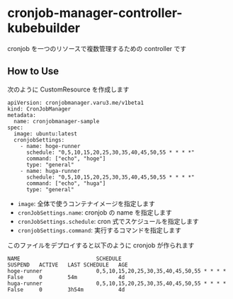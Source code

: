 # cronjob-manager-controller-kubebuilder

cronjob を一つのリソースで複数管理するための controller です

## How to Use

次のように CustomResource を作成します

```
apiVersion: cronjobmanager.varu3.me/v1beta1
kind: CronJobManager
metadata:
  name: cronjobmanager-sample
spec:
  image: ubuntu:latest
  cronjobSettings:
    - name: hoge-runner
      schedule: "0,5,10,15,20,25,30,35,40,45,50,55 * * * *"
      command: ["echo", "hoge"]
      type: "general"
    - name: huga-runner
      schedule: "0,5,10,15,20,25,30,35,40,45,50,55 * * * *"
      command: ["echo", "huga"]
      type: "general"
```

- `image`: 全体で使うコンテナイメージを指定します
- `cronJobSettings.name`: cronjob の name を指定します
- `cronJobSettings.schedule`: cron 式でスケジュールを指定します
- `cronjobSettings.command`: 実行するコマンドを指定します

このファイルをデプロイすると以下のように cronjob が作られます

```
NAME                        SCHEDULE                                                  SUSPEND   ACTIVE   LAST SCHEDULE   AGE
hoge-runner                 0,5,10,15,20,25,30,35,40,45,50,55 * * * *                 False     0        54m             4d
huga-runner                 0,5,10,15,20,25,30,35,40,45,50,55 * * * *                 False     0        3h54m           4d
```
